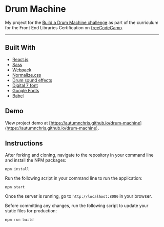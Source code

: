 # Drum Machine

My project for the [Build a Drum Machine challenge](https://learn.freecodecamp.org/front-end-libraries/front-end-libraries-projects/build-a-drum-machine) as part of the curriculum for the Front End Libraries Certification on [freeCodeCamp](https://www.freecodecamp.org).

---

## Built With
* [React.js](https://reactjs.org)
* [Sass](http://sass-lang.com)
* [Webpack](https://webpack.js.org)
* [Normalize.css](https://necolas.github.io/normalize.css)
* [Drum sound effects](https://github.com/wesbos/JavaScript30)
* [Digital 7 font](https://www.dafont.com/digital-7.font)
* [Google Fonts](https://fonts.google.com)
* [Babel](https://babeljs.io)

## Demo

View project demo at [https://autumnchris.github.io/drum-machine](https://autumnchris.github.io/drum-machine).

## Instructions

After forking and cloning, navigate to the repository in your command line and install the NPM packages:
```
npm install
```

Run the following script in your command line to run the application:
```
npm start
```

Once the server is running, go to `http://localhost:8080` in your browser.

Before committing any changes, run the following script to update your static files for production:
```
npm run build
```
